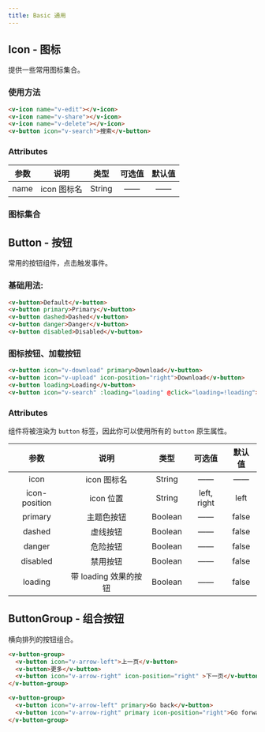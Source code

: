 ```yaml
---
title: Basic 通用
---
```


## Icon - 图标
提供一些常用图标集合。

### 使用方法

<ClientOnly>
  <icon-demo1></icon-demo1>
</ClientOnly>

```HTML
<v-icon name="v-edit"></v-icon>
<v-icon name="v-share"></v-icon>
<v-icon name="v-delete"></v-icon>
<v-button icon="v-search">搜索</v-button>
```

### Attributes
参数 | 说明 | 类型 | 可选值 | 默认值
:-:| :-: | :-: | :-: | :-: 
name | icon 图标名 | String | —— | ——


### 图标集合
<ClientOnly>
  <icon-demo2></icon-demo2>
</ClientOnly>

## Button - 按钮
常用的按钮组件，点击触发事件。

### 基础用法:

<ClientOnly>
  <button-demo1></button-demo1>
</ClientOnly>

```HTML
<v-button>Default</v-button>
<v-button primary>Primary</v-button>
<v-button dashed>Dashed</v-button>
<v-button danger>Danger</v-button>
<v-button disabled>Disabled</v-button>
```

### 图标按钮、加载按钮

<ClientOnly>
  <button-demo2></button-demo2>
</ClientOnly>

```HTML
<v-button icon="v-download" primary>Download</v-button>
<v-button icon="v-upload" icon-position="right">Download</v-button>
<v-button loading>Loading</v-button>
<v-button icon="v-search" :loading="loading" @click="loading=!loading">Click me!</v-button>
```

### Attributes
组件将被渲染为 `button` 标签，因此你可以使用所有的 `button` 原生属性。

参数 | 说明 | 类型 | 可选值 | 默认值
:-:| :-: | :-: | :-: | :-: 
icon | icon 图标名 | String | —— | ——
icon-position | icon 位置 | String | left, right | left
primary | 主题色按钮 | Boolean | —— | false
dashed | 虚线按钮 | Boolean | —— | false
danger | 危险按钮 | Boolean | —— | false
disabled | 禁用按钮 | Boolean | —— | false
loading | 带 loading 效果的按钮 | Boolean | —— | false

## ButtonGroup - 组合按钮
横向排列的按钮组合。

<ClientOnly>
  <button-group-demo></button-group-demo>
</ClientOnly>

```HTML
<v-button-group>
  <v-button icon="v-arrow-left">上一页</v-button>
  <v-button>更多</v-button>
  <v-button icon="v-arrow-right" icon-position="right" >下一页</v-button>
</v-button-group>

<v-button-group>
  <v-button icon="v-arrow-left" primary>Go back</v-button>
  <v-button icon="v-arrow-right" primary icon-position="right">Go forward</v-button>
</v-button-group>
```